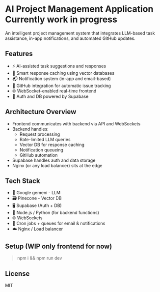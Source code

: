 # AI Project Management Application Currently work in progress

An intelligent project management system that integrates LLM-based task assistance, in-app notifications, and automated GitHub updates.

## Features

- ⚡ AI-assisted task suggestions and responses
- 🔁 Smart response caching using vector databases
- 📬 Notification system (in-app and email-based)
- 🔗 GitHub integration for automatic issue tracking
- 🌐 WebSocket-enabled real-time frontend
- 🔐 Auth and DB powered by Supabase

## Architecture Overview

- Frontend communicates with backend via API and WebSockets
- Backend handles:
  - Request processing
  - Rate-limited LLM queries
  - Vector DB for response caching
  - Notification queueing
  - GitHub automation
- Supabase handles auth and data storage
- Nginx (or any load balancer) sits at the edge

## Tech Stack

- 🧠 Google gemeni - LLM
- 🗃️ Pinecone - Vector DB
- 🖥️ Supabase (Auth + DB)
- 🔧 Node.js / Python (for backend functions)
- 🌐 WebSockets
- 📨 Cron jobs + queues for email & notifications
- ☁️ Nginx / Load balancer

## Setup (WIP only frontend for now)

> npm i && npm run dev

## License

MIT
